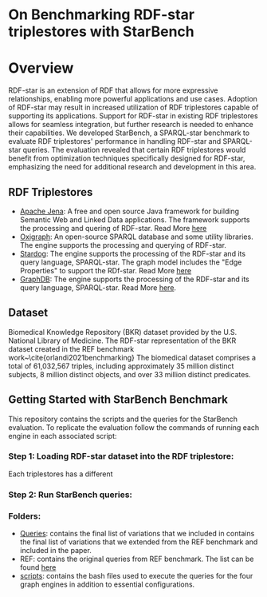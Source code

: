 # On Benchmarking RDF-star triplestores with StarBench

# Overview
RDF-star is an extension of RDF that allows for more expressive relationships, enabling more powerful applications and use cases. Adoption of RDF-star may result in increased utilization of RDF triplestores capable of supporting its applications. Support for RDF-star in existing RDF triplestores allows for seamless integration, but further research is needed to enhance their capabilities. We developed StarBench, a SPARQL-star benchmark to evaluate RDF triplestores' performance in handling RDF-star and SPARQL-star queries. The evaluation revealed that certain RDF triplestores would benefit from optimization techniques specifically designed for RDF-star, emphasizing the need for additional research and development in this area.

## RDF Triplestores
- [Apache Jena](https://jena.apache.org/): A free and open source Java framework for building Semantic Web and Linked Data applications. The framework supports the processing and quering of RDF-star. Read More [here](https://jena.apache.org/documentation/rdf-star/) 
- [Oxigraph](https://github.com/oxigraph): An open-source SPARQL database and some utility libraries. The engine supports the processing and querying of RDF-star.
- [Stardog](https://www.stardog.com/): The engine supports the processing of the RDF-star and its query language, SPARQL-star. The graph model includes the "Edge Properties" to support the RDf-star. Read More [here](https://docs.stardog.com/query-stardog/edge-properties)
- [GraphDB](https://graphdb.ontotext.com/): The engine supports the processing of the RDF-star and its query language, SPARQL-star. Read More [here](https://graphdb.ontotext.com/documentation/9.2/free/devhub/rdf-sparql-star.html).

## Dataset

 Biomedical Knowledge Repository (BKR) dataset provided by the U.S. National Library of Medicine. The RDF-star representation of the BKR dataset created in the REF benchmark work~\cite{orlandi2021benchmarking} The biomedical dataset comprises a total of 61,032,567 triples, including approximately 35 million distinct subjects, 8 million distinct objects, and over 33 million distinct predicates.

## Getting Started with StarBench Benchmark
This repository contains the scripts and the queries for the StarBench evaluation. To replicate the evaluation follow the commands of running each engine in each associated script:

### Step 1: Loading RDF-star dataset into the RDF triplestore:

Each triplestores has a different 

### Step 2: Run StarBench queries:

### Folders: 
- [Queries](Queries): contains the final list of variations that we included in contains the final list of variations that we extended from the REF benchmark and included in the paper. 
- REF: contains the original queries from REF benchmark. The list can be found [here](https://github.com/dgraux/RDFStarObservatory/tree/master/testSuits/REF-Benchmark/BKR)
- [scripts](scripts): contains the bash files used to execute the queries for the four graph engines in addition to essential configurations.

